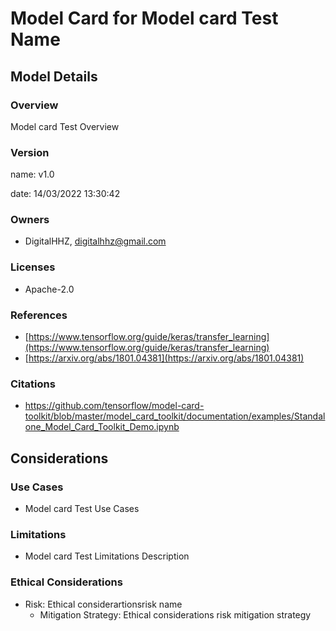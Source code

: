 





# Model Card for Model card Test Name

## Model Details

### Overview
Model card Test Overview 

### Version

name: v1.0  

date: 14/03/2022 13:30:42  

### Owners

* DigitalHHZ, digitalhhz@gmail.com


### Licenses

* Apache-2.0

### References

* [https://www.tensorflow.org/guide/keras/transfer_learning](https://www.tensorflow.org/guide/keras/transfer_learning)
* [https://arxiv.org/abs/1801.04381](https://arxiv.org/abs/1801.04381)


### Citations

* https://github.com/tensorflow/model-card-toolkit/blob/master/model_card_toolkit/documentation/examples/Standalone_Model_Card_Toolkit_Demo.ipynb



## Considerations

### Use Cases

* Model card Test Use Cases


### Limitations

* Model card Test Limitations Description


### Ethical Considerations

* Risk: Ethical considerartionsrisk name
  * Mitigation Strategy: Ethical considerations risk mitigation strategy

